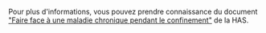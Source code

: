 Pour plus d'informations, vous pouvez prendre connaissance du document ["Faire face à une maladie chronique pendant le confinement"](https://www.has-sante.fr/upload/docs/application/pdf/2020-04/covid-19_-_faire_face_a_une_maladie_chronique_pendant_le_confinement_-_guide_patient.pdf) de la HAS.
